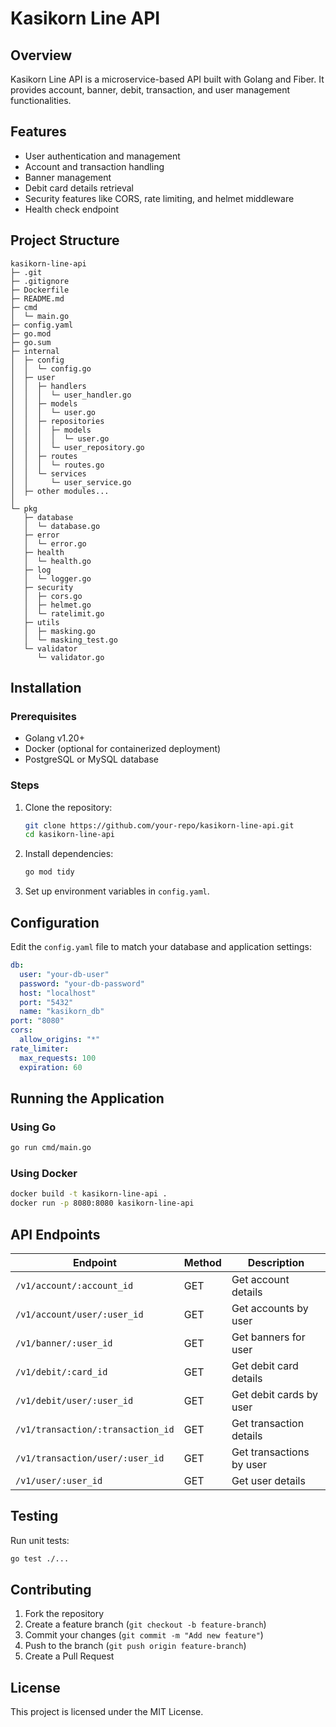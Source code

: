# Kasikorn Line API

## Overview
Kasikorn Line API is a microservice-based API built with Golang and Fiber. It provides account, banner, debit, transaction, and user management functionalities.

## Features
- User authentication and management
- Account and transaction handling
- Banner management
- Debit card details retrieval
- Security features like CORS, rate limiting, and helmet middleware
- Health check endpoint


## Project Structure
```
kasikorn-line-api
├─ .git
├─ .gitignore
├─ Dockerfile
├─ README.md
├─ cmd
│  └─ main.go
├─ config.yaml
├─ go.mod
├─ go.sum
├─ internal
│  ├─ config
│  │  └─ config.go
│  ├─ user
│  │  ├─ handlers
│  │  │  └─ user_handler.go
│  │  ├─ models
│  │  │  └─ user.go
│  │  ├─ repositories
│  │  │  ├─ models
│  │  │  │  └─ user.go
│  │  │  └─ user_repository.go
│  │  ├─ routes
│  │  │  └─ routes.go
│  │  └─ services
│  │     └─ user_service.go
│  ├─ other modules...
│
└─ pkg
   ├─ database
   │  └─ database.go
   ├─ error
   │  └─ error.go
   ├─ health
   │  └─ health.go
   ├─ log
   │  └─ logger.go
   ├─ security
   │  ├─ cors.go
   │  ├─ helmet.go
   │  └─ ratelimit.go
   ├─ utils
   │  ├─ masking.go
   │  └─ masking_test.go
   └─ validator
      └─ validator.go
```

## Installation
### Prerequisites
- Golang v1.20+
- Docker (optional for containerized deployment)
- PostgreSQL or MySQL database

### Steps
1. Clone the repository:
   ```sh
   git clone https://github.com/your-repo/kasikorn-line-api.git
   cd kasikorn-line-api
   ```
2. Install dependencies:
   ```sh
   go mod tidy
   ```
3. Set up environment variables in `config.yaml`.

## Configuration
Edit the `config.yaml` file to match your database and application settings:
```yaml
db:
  user: "your-db-user"
  password: "your-db-password"
  host: "localhost"
  port: "5432"
  name: "kasikorn_db"
port: "8080"
cors:
  allow_origins: "*"
rate_limiter:
  max_requests: 100
  expiration: 60
```

## Running the Application
### Using Go
```sh
go run cmd/main.go
```
### Using Docker
```sh
docker build -t kasikorn-line-api .
docker run -p 8080:8080 kasikorn-line-api
```

## API Endpoints
| Endpoint | Method | Description |
|----------|--------|-------------|
| `/v1/account/:account_id` | GET | Get account details |
| `/v1/account/user/:user_id` | GET | Get accounts by user |
| `/v1/banner/:user_id` | GET | Get banners for user |
| `/v1/debit/:card_id` | GET | Get debit card details |
| `/v1/debit/user/:user_id` | GET | Get debit cards by user |
| `/v1/transaction/:transaction_id` | GET | Get transaction details |
| `/v1/transaction/user/:user_id` | GET | Get transactions by user |
| `/v1/user/:user_id` | GET | Get user details |

## Testing
Run unit tests:
```sh
go test ./...
```

## Contributing
1. Fork the repository
2. Create a feature branch (`git checkout -b feature-branch`)
3. Commit your changes (`git commit -m "Add new feature"`)
4. Push to the branch (`git push origin feature-branch`)
5. Create a Pull Request

## License
This project is licensed under the MIT License.